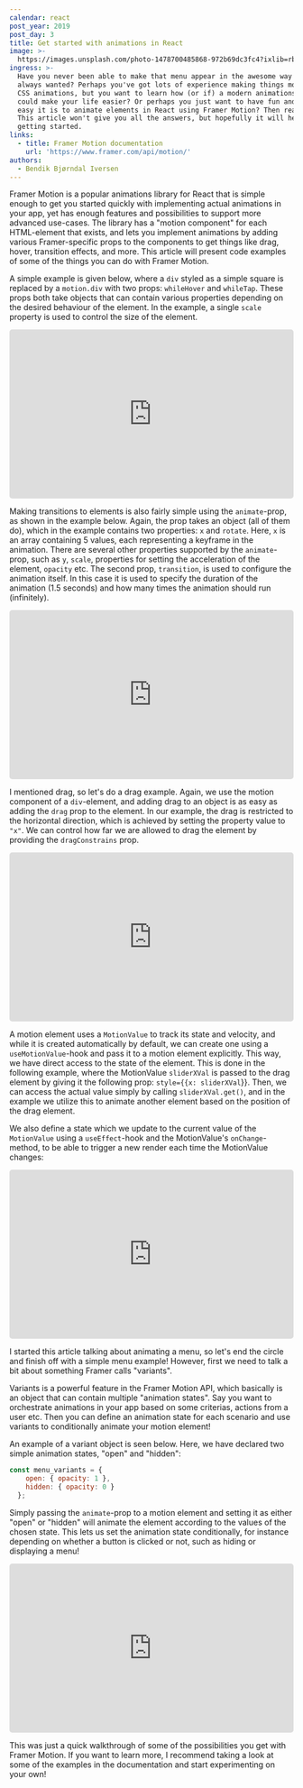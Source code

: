 ```yaml
---
calendar: react
post_year: 2019
post_day: 3
title: Get started with animations in React
image: >-
  https://images.unsplash.com/photo-1478700485868-972b69dc3fc4?ixlib=rb-1.2.1&auto=format&fit=crop&w=3300&q=80
ingress: >-
  Have you never been able to make that menu appear in the awesome way you've
  always wanted? Perhaps you've got lots of experience making things move with
  CSS animations, but you want to learn how (or if) a modern animations library
  could make your life easier? Or perhaps you just want to have fun and see how
  easy it is to animate elements in React using Framer Motion? Then read on!
  This article won't give you all the answers, but hopefully it will help you
  getting started.
links:
  - title: Framer Motion documentation
    url: 'https://www.framer.com/api/motion/'
authors:
  - Bendik Bjørndal Iversen
---
```

Framer Motion is a popular animations library for React that is simple enough to get you started quickly with implementing actual animations in your app, yet has enough features and possibilities to support more advanced use-cases. The library has a "motion component" for each HTML-element that exists, and lets you implement animations by adding various Framer-specific props to the components to get things like drag, hover, transition effects, and more. This article will present code examples of some of the things you can do with Framer Motion.

A simple example is given below, where a `div` styled as a simple square is replaced by a `motion.div` with two props: `whileHover` and `whileTap`. These props both take objects that can contain various properties depending on the desired behaviour of the element. In the example, a single `scale` property is used to control the size of the element.

<iframe
  src="https://codesandbox.io/embed/example-1-simple-hover-3uf4x?codemirror=1&hidedevtools=1&hidenavigation=1&autoresize=1&fontsize=14"
  style="width:100%; height:300px; border:none; border-radius: 5px; overflow:hidden;"
allow="geolocation; microphone; camera; midi; vr; accelerometer; gyroscope; payment; ambient-light-sensor; encrypted-media; usb"
     sandbox="allow-modals allow-forms allow-popups allow-scripts allow-same-origin"
></iframe>

Making transitions to elements is also fairly simple using the `animate`-prop, as shown in the example below. Again, the prop takes an object (all of them do), which in the example contains two properties: `x` and `rotate`. Here, `x` is an array containing 5 values, each representing a keyframe in the animation. There are several other properties supported by the `animate`-prop, such as `y`, `scale`, properties for setting the acceleration of the element, `opacity` etc. The second prop, `transition`, is used to configure the animation itself. In this case it is used to specify the duration of the animation (1.5 seconds) and how many times the animation should run (infinitely).

<iframe
  src="https://codesandbox.io/embed/amazing-robinson-zokwh?codemirror=1&hidedevtools=1&hidenavigation=1&autoresize=1&fontsize=14"
  style="width:100%; height:300px; border:none; border-radius: 5px; overflow:hidden;"
allow="geolocation; microphone; camera; midi; vr; accelerometer; gyroscope; payment; ambient-light-sensor; encrypted-media; usb"
     sandbox="allow-modals allow-forms allow-popups allow-scripts allow-same-origin"
></iframe>

I mentioned drag, so let's do a drag example. Again, we use the motion component of a `div`-element, and adding drag to an object is as easy as adding the `drag` prop to the element. In our example, the drag is restricted to the horizontal direction, which is achieved by setting the property value to `"x"`. We can control how far we are allowed to drag the element by providing the `dragConstrains` prop.

<iframe
  src="https://codesandbox.io/embed/example-3-simple-drag-9tin5?codemirror=1&hidedevtools=1&hidenavigation=1&autoresize=1&fontsize=14"
  style="width:100%; height:300px; border:none; border-radius: 5px; overflow:hidden;"
allow="geolocation; microphone; camera; midi; vr; accelerometer; gyroscope; payment; ambient-light-sensor; encrypted-media; usb"
     sandbox="allow-modals allow-forms allow-popups allow-scripts allow-same-origin"
></iframe>

A motion element uses a `MotionValue` to track its state and velocity, and while it is created automatically by default, we can create one using a `useMotionValue`-hook and pass it to a motion element explicitly. This way, we have direct access to the state of the element. This is done in the following example, where the MotionValue `sliderXVal` is passed to the drag element by giving it the following prop: `style={{x: sliderXVal`}}. Then, we can access the actual value simply by calling `sliderXVal.get()`, and in the example we utilize this to animate another element based on the position of the drag element.

We also define a state which we update to the current value of the `MotionValue` using a `useEffect`-hook and the MotionValue's `onChange`-method, to be able to trigger a new render each time the MotionValue changes:

<iframe
  src="https://codesandbox.io/embed/example-4-drag-with-motionvalue-s55j7?codemirror=1&hidedevtools=1&hidenavigation=1&autoresize=1&fontsize=14"
  style="width:100%; height:300px; border:none; border-radius: 5px; overflow:hidden;"
allow="geolocation; microphone; camera; midi; vr; accelerometer; gyroscope; payment; ambient-light-sensor; encrypted-media; usb"
     sandbox="allow-modals allow-forms allow-popups allow-scripts allow-same-origin"
></iframe>

I started this article talking about animating a menu, so let's end the circle and finish off with a simple menu example! However, first we need to talk a bit about something Framer calls "variants". 

Variants is a powerful feature in the Framer Motion API, which basically is an object that can contain multiple "animation states". Say you want to orchestrate animations in your app based on some criterias, actions from a user etc. Then you can define an animation state for each scenario and use variants to conditionally animate your motion element!

An example of a variant object is seen below. Here, we have declared two simple animation states, "open" and "hidden":

```js
const menu_variants = {
    open: { opacity: 1 },
    hidden: { opacity: 0 }
  };
```

Simply passing the `animate`-prop to a motion element and setting it as either "open" or "hidden" will animate the element according to the values of the chosen state. This lets us set the animation state conditionally, for instance depending on whether a button is clicked or not, such as hiding or displaying a menu!

<iframe
  src="https://codesandbox.io/embed/example-5-menu-1kqgp?codemirror=1&hidedevtools=1&hidenavigation=1&autoresize=1&fontsize=14"
  style="width:100%; height:300px; border:none; border-radius: 5px; overflow:hidden;"
allow="geolocation; microphone; camera; midi; vr; accelerometer; gyroscope; payment; ambient-light-sensor; encrypted-media; usb"
     sandbox="allow-modals allow-forms allow-popups allow-scripts allow-same-origin"
></iframe>

This was just a quick walkthrough of some of the possibilities you get with Framer Motion. If you want to learn more, I recommend taking a look at some of the examples in the documentation and start experimenting on your own!
